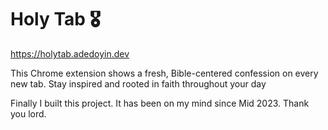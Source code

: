 # Holy Tab 🎖️

<https://holytab.adedoyin.dev>

This Chrome extension shows a fresh, Bible-centered confession on every new tab. Stay inspired and rooted in faith throughout your day

Finally I built this project. It has been on my mind since Mid 2023. Thank you lord.
